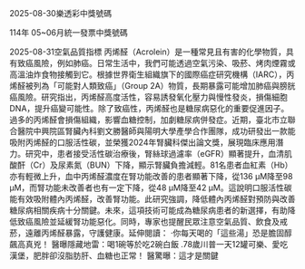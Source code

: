 
2025-08-30樂透彩中獎號碼

                                
114年 05~06月統一發票中獎號碼
                             
2025-08-31空氣品質指標
                              丙烯醛（Acrolein）是一種常見且有害的化學物質，具有致癌風險，例如肺癌。日常生活中，我們可能透過空氣污染、吸菸、烤肉煙霧或高溫油炸食物接觸到它。根據世界衛生組織旗下的國際癌症研究機構（IARC），丙烯醛被列為「可能對人類致癌」（Group 2A）物質，長期暴露可能增加肺癌與膀胱癌風險。研究指出，丙烯醛高度活性，容易誘發氧化壓力與慢性發炎，損傷細胞DNA，提升癌變可能性。除了致癌性，丙烯醛也是糖尿病惡化的重要促進因子。過多的丙烯醛會損傷組織，影響血糖控制，加劇糖尿病併發症。近期，臺北市立聯合醫院中興院區腎臟內科劉文勝醫師與陽明大學產學合作團隊，成功研發出一款能吸附丙烯醛的口服活性碳，並榮獲2024年腎臟科傑出論文獎，展現臨床應用潛力。研究中，患者接受活性碳治療後，腎絲球過濾率（eGFR）顯著提升，血清肌酸酐（Cr）及尿素氮（BUN）下降，顯示腎臟負擔減輕。81名患者血紅素（Hb）亦有輕微上升，血中丙烯醛濃度在腎功能改善的患者顯著下降，從136 μM降至98 μM，而腎功能未改善者也有一定下降，從48 μM降至42 μM。這說明口服活性碳能有效吸附體內丙烯醛，改善腎功能。此研究強調，降低體內丙烯醛對預防與改善糖尿病相關疾病十分關鍵。未來，這項技術可能成為糖尿病患者的新選擇，有助降低致癌風險並延緩腎功能惡化。同時，專家也提醒民眾注意空氣品質、飲食及戒菸，遠離丙烯醛暴露，守護健康。延伸閱讀： ·你每天喝的「這些湯」恐是膽固醇飆高真兇！ 醫曝隱藏地雷：喝1碗等於吃2碗白飯 .78歲川普一天12罐可樂、愛吃漢堡，肥胖卻沒脂肪肝、血糖也正常！ 醫驚曝：這才是關鍵